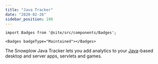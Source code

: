 ```yaml
---
title: "Java Tracker"
date: "2020-02-26"
sidebar_position: 190
---
```


```mdx-code-block
import Badges from '@site/src/components/Badges';

<Badges badgeType="Maintained"></Badges>
```

The Snowplow Java Tracker lets you add analytics to your [Java](http://www.java.com/en/)\-based desktop and server apps, servlets and games.
